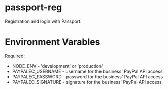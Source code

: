 passport-reg
============

Registration and login with Passport.

# Environment Varables

Required:

* NODE_ENV - 'development' or 'production'
* PAYPALEC_USERNAME - username for the business' PayPal API access
* PAYPALEC_PASSWORD - password for the business' PayPal API access
* PAYPALEC_SIGNATURE - signature for the business' PayPal API access
